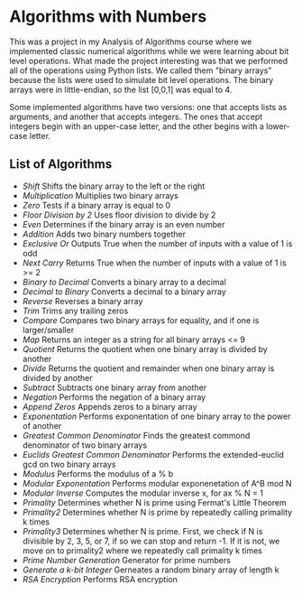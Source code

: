 # Algorithms with Numbers

This was a project in my Analysis of Algorithms course where we 
implemented classic numerical algorithms while we were learning
about bit level operations. What made the project interesting was 
that we performed all of the operations using Python lists. We
called them "binary arrays" because the lists were used to simulate
bit level operations. The binary arrays were in little-endian, so
the list [0,0,1] was equal to 4.

Some implemented algorithms have two versions: one that accepts
lists as arguments, and another that accepts integers. The ones
that accept integers begin with an upper-case letter, and the other
begins with a lower-case letter.

## List of Algorithms
- *Shift*
  Shifts the binary array to the left or the right
- *Multiplication*
  Multiplies two binary arrays
- *Zero*
  Tests if a binary array is equal to 0
- *Floor Division by 2*
  Uses floor division to divide by 2
- *Even*
  Determines if the binary array is an even number
- *Addition*
  Adds two binary numbers together
- *Exclusive Or*
  Outputs True when the number of inputs with a value of 1 is odd
- *Next Carry*
  Returns True when the number of inputs with a value of 1 is >= 2
- *Binary to Decimal*
  Converts a binary array to a decimal
- *Decimal to Binary*
  Converts a decimal to a binary array
- *Reverse*
  Reverses a binary array
- *Trim*
  Trims any trailing zeros
- *Compare*
  Compares two binary arrays for equality, and if one is larger/smaller
- *Map*
  Returns an integer as a string for all binary arrays <= 9
- *Quotient*
  Returns the quotient when one binary array is divided by another
- *Divide*
  Returns the quotient and remainder when one binary array is divided
  by another
- *Subtract*
  Subtracts one binary array from another
- *Negation*
  Performs the negation of a binary array
- *Append Zeros*
  Appends zeros to a binary array
- *Exponentation*
  Performs exponentation of one binary array to the power of another
- *Greatest Common Denominator*
  Finds the greatest commond denominator of two binary arrays
- *Euclids Greatest Common Denominator*
  Performs the extended-euclid gcd on two binary arrays
- *Modulus*
  Performs the modulus of a % b
- *Modular Exponentation*
  Performs modular exponenetation of A^B mod N
- *Modular Inverse*
  Computes the modular inverse x, for ax % N = 1
- *Primality*
  Determines whether N is prime using Fermat's Little Theorem
- *Primality2*
  Determines whether N is prime by repeatedly calling primality k times
- *Primality3*
  Determines whether N is prime. First, we check if N is divisible by
  2, 3, 5, or 7, if so we can stop and return -1. If it is not, we
  move on to primality2 where we repeatedly call primality k times
- *Prime Number Generation*
  Generator for prime numbers
- *Generate a k-bit Integer*
  Gerneates a random binary array of length k
- *RSA Encryption*
  Performs RSA encryption